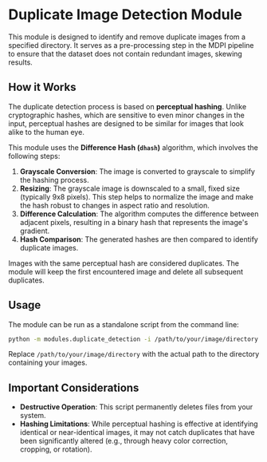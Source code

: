 # Duplicate Image Detection Module

This module is designed to identify and remove duplicate images from a specified directory. It serves as a pre-processing step in the MDPI pipeline to ensure that the dataset does not contain redundant images, skewing results.

## How it Works

The duplicate detection process is based on **perceptual hashing**. Unlike cryptographic hashes, which are sensitive to even minor changes in the input, perceptual hashes are designed to be similar for images that look alike to the human eye.

This module uses the **Difference Hash (`dhash`)** algorithm, which involves the following steps:

1.  **Grayscale Conversion**: The image is converted to grayscale to simplify the hashing process.
2.  **Resizing**: The grayscale image is downscaled to a small, fixed size (typically 9x8 pixels). This step helps to normalize the image and make the hash robust to changes in aspect ratio and resolution.
3.  **Difference Calculation**: The algorithm computes the difference between adjacent pixels, resulting in a binary hash that represents the image's gradient.
4.  **Hash Comparison**: The generated hashes are then compared to identify duplicate images.

Images with the same perceptual hash are considered duplicates. The module will keep the first encountered image and delete all subsequent duplicates.

## Usage

The module can be run as a standalone script from the command line:

```bash
python -m modules.duplicate_detection -i /path/to/your/image/directory
```

Replace `/path/to/your/image/directory` with the actual path to the directory containing your images.

## Important Considerations

*   **Destructive Operation**: This script permanently deletes files from your system.
*   **Hashing Limitations**: While perceptual hashing is effective at identifying identical or near-identical images, it may not catch duplicates that have been significantly altered (e.g., through heavy color correction, cropping, or rotation).
